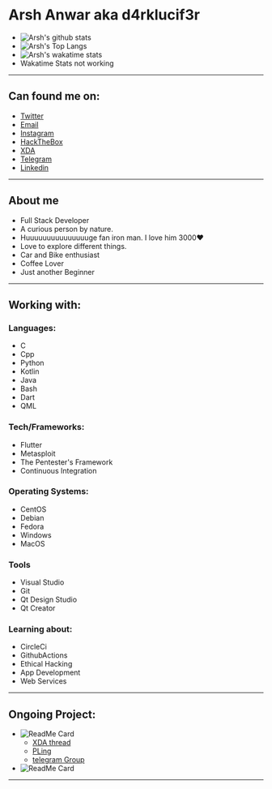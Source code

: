 # Arsh Anwar aka d4rklucif3r
- ![Arsh's github stats](https://github-readme-stats.vercel.app/api?username=d4rk-lucif3r&show_icons=true&theme=dark&layout=compact)
- ![Arsh's Top Langs](https://github-readme-stats.vercel.app/api/top-langs/?username=d4rk-lucif3r&langs_count=100&layout=compact&theme=dark&custom_title=Arsh%27s%20Most%20Used%20Languages&card_width=444)
- ![Arsh's wakatime stats](https://github-readme-stats.vercel.app/api/wakatime?username=d4rklucif3r&theme=dark&custom_title=Arsh%27s%20Wakatime%20Weekly%20Stats&card_width=440)
- Wakatime Stats not working
---
## Can found me on:
- [Twitter](https://twitter.com/d4rklucif3r)
- [Email](mailto:lucifer78908@gmail.com)
- [Instagram](https://www.instagram.com/l_u_c_i_f_3_r._)
- [HackTheBox](https://www.hackthebox.eu/profile/319127)
- [XDA](https://forum.xda-developers.com/member.php?u=11193889)
- [Telegram](https://t.me/d4rklucif3r)
- [Linkedin](https://www.linkedin.com/in/arsh-anwar-51ab6b19a/)


---

## About me
- Full Stack Developer
- A curious person by nature. 
- Huuuuuuuuuuuuuuuge fan iron man. I love him 3000❤
- Love to explore different things. 
- Car and Bike enthusiast
- Coffee Lover
- Just another Beginner

---
## Working with:

### Languages:
- C
- Cpp
- Python
- Kotlin
- Java
- Bash
- Dart
- QML


### Tech/Frameworks:

- Flutter
- Metasploit
- The Pentester's Framework
- Continuous Integration

### Operating Systems:

- CentOS
- Debian
- Fedora
- Windows
- MacOS

### Tools
- Visual Studio
- Git
- Qt Design Studio
- Qt Creator


### Learning about: 
- CircleCi
- GithubActions
- Ethical Hacking
- App Development
- Web Services

---
## Ongoing Project:
- ![ReadMe Card](https://github-readme-stats.vercel.app/api/pin/?username=d4rk-lucif3r&repo=LuciferKernel&theme=dark)
  - [XDA thread](https://forum.xda-developers.com/mi-a1/development/kernel-lucifer-kernel-v3-oc-nonoc-t4186317)
  - [PLing](https://www.pling.com/p/1441583/)
  - [telegram Group](https://t.me/luciferkernel)
- ![ReadMe Card](https://github-readme-stats.vercel.app/api/pin/?username=d4rk-lucif3r&repo=Project-Infinity&theme=dark)

---








